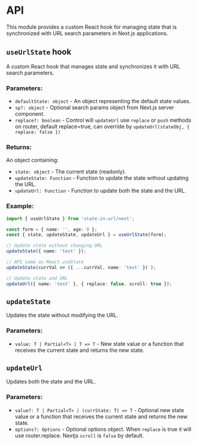 # API

This module provides a custom React hook for managing state that is synchronized with URL search parameters in Next.js applications.

## `useUrlState` hook

A custom React hook that manages state and synchronizes it with URL search parameters.

### Parameters:

- `defaultState: object` - An object representing the default state values.
- `sp?: object` - Optional search params object from Next.js server component.
- `replace?: boolean` - Control will `updateUrl` use `replace` or `push` methods on router, default replace=true, can override by `updateUrl(stateObj, { replace: false })`

### Returns:

An object containing:
- `state: object` - The current state (readonly).
- `updateState: Function` - Function to update the state without updating the URL.
- `updateUrl: Function` - Function to update both the state and the URL.

### Example:

```typescript
import { useUrlState } from 'state-in-url/next';

const form = { name: '', age: 0 };
const { state, updateState, updateUrl } = useUrlState(form);

// Update state without changing URL
updateState({ name: 'test' });

// API same as React.useState
updateState(currVal => ({ ...currVal, name: 'test' }) );

// Update state and URL
updateUrl({ name: 'test' }, { replace: false, scroll: true });
```

## `updateState`

Updates the state without modifying the URL.

### Parameters:

- `value: T | Partial<T> | T => T` - New state value or a function that receives the current state and returns the new state.

## `updateUrl`

Updates both the state and the URL.

### Parameters:

- `value?: T | Partial<T> | (currState: T) => T` - Optional new state value or a function that receives the current state and returns the new state.
- `options?: Options` - Optional options object. When `replace` is true it will use router.replace. Nextjs `scroll` is `false` by default.


